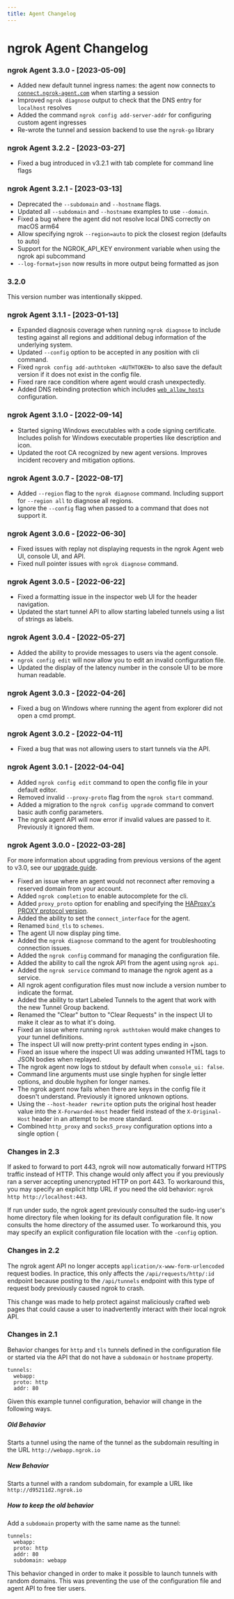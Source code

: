 ```yaml
---
title: Agent Changelog
---
```


# ngrok Agent Changelog

### ngrok Agent 3.3.0 - \[2023-05-09\]
* Added new default tunnel ingress names: the agent now connects to [`connect.ngrok-agent.com`](https://ngrok.com/docs/best-practices/security-dev-productivity/#6-track-and-block-unauthorized-tunnel-activity) when starting a session
* Improved `ngrok diagnose` output to check that the DNS entry for `localhost` resolves
* Added the command `ngrok config add-server-addr` for configuring custom agent ingresses
* Re-wrote the tunnel and session backend to use the `ngrok-go` library

### ngrok Agent 3.2.2 - \[2023-03-27\]
* Fixed a bug introduced in v3.2.1 with tab complete for command line flags

### ngrok Agent 3.2.1 - \[2023-03-13\]
* Deprecated the `--subdomain` and `--hostname` flags.
* Updated all `--subdomain` and `--hostname` examples to use `--domain`.
* Fixed a bug where the agent did not resolve local DNS correctly on macOS arm64
* Allow specifying ngrok `--region=auto` to pick the closest region (defaults to auto)
* Support for the NGROK_API_KEY environment variable when using the ngrok api subcommand
* `--log-format=json` now results in more output being formatted as json

### 3.2.0

This version number was intentionally skipped.

### ngrok Agent 3.1.1 - \[2023-01-13\]

* Expanded diagnosis coverage when running `ngrok diagnose` to include testing against all regions and additional debug information of the underlying system.
* Updated `--config` option to be accepted in any position with cli command.
* Fixed `ngrok config add-authtoken <AUTHTOKEN>` to also save the default version if it does not exist in the config file.
* Fixed rare race condition where agent would crash unexpectedly.
* Added DNS rebinding protection which includes [`web_allow_hosts`](/docs/ngrok-agent/config#web_allow_hosts) configuration.

### ngrok Agent 3.1.0 - \[2022-09-14\]

* Started signing Windows executables with a code signing certificate. Includes polish for Windows executable properties like description and icon.
* Updated the root CA recognized by new agent versions. Improves incident recovery and mitigation options.

### ngrok Agent 3.0.7 - \[2022-08-17\]

* Added `--region` flag to the `ngrok diagnose` command. Including support for `--region all` to diagnose all regions.
* Ignore the `--config` flag when passed to a command that does not support it.

### ngrok Agent 3.0.6 - \[2022-06-30\]

* Fixed issues with replay not displaying requests in the ngrok Agent web UI, console UI, and API.
* Fixed null pointer issues with `ngrok diagnose` command.

### ngrok Agent 3.0.5 - \[2022-06-22\]

* Fixed a formatting issue in the inspector web UI for the header navigation.
* Updated the start tunnel API to allow starting labeled tunnels using a list of strings as labels.

### ngrok Agent 3.0.4 - \[2022-05-27\]

* Added the ability to provide messages to users via the agent console.
* `ngrok config edit` will now allow you to edit an invalid configuration file.
* Updated the display of the latency number in the console UI to be more human readable.

### ngrok Agent 3.0.3 - \[2022-04-26\]

* Fixed a bug on Windows where running the agent from explorer did not open a cmd prompt.

### ngrok Agent 3.0.2 - \[2022-04-11\]

* Fixed a bug that was not allowing users to start tunnels via the API.

### ngrok Agent 3.0.1 - \[2022-04-04\]

* Added `ngrok config edit` command to open the config file in your default editor.
* Removed invalid `--proxy-proto` flag from the `ngrok start` command.
* Added a migration to the `ngrok config upgrade` command to convert basic auth config parameters.
* The ngrok agent API will now error if invalid values are passed to it. Previously it ignored them.

### ngrok Agent 3.0.0 - \[2022-03-28\]

For more information about upgrading from previous versions of the agent to v3.0, see our [upgrade guide](/guides/upgrade-v2-v3).

* Fixed an issue where an agent would not reconnect after removing a reserved domain from your account.
* Added `ngrok completion` to enable autocomplete for the cli.
* Added `proxy_proto` option for enabling and specifying the [HAProxy's PROXY protocol version](https://www.haproxy.com/blog/haproxy/proxy-protocol/).
* Added the ability to set the `connect_interface` for the agent.
* Renamed `bind_tls` to `schemes`.
* The agent UI now display ping time.
* Added the `ngrok diagnose` command to the agent for troubleshooting connection issues.
* Added the `ngrok config` command for managing the configuration file.
* Added the ability to call the ngrok API from the agent using `ngrok api`.
* Added the `ngrok service` command to manage the ngrok agent as a service.
* All ngrok agent configuration files must now include a version number to indicate the format.
* Added the ability to start Labeled Tunnels to the agent that work with the new Tunnel Group backend.
* Renamed the "Clear" button to "Clear Requests" in the inspect UI to make it clear as to what it's doing.
* Fixed an issue where running `ngrok authtoken` would make changes to your tunnel definitions.
* The inspect UI will now pretty-print content types ending in +json.
* Fixed an issue where the inspect UI was adding unwanted HTML tags to JSON bodies when replayed.
* The ngrok agent now logs to stdout by default when `console_ui: false`.
* Command line arguments must use single hyphen for single letter options, and double hyphen for longer names.
* The ngrok agent now fails when there are keys in the config file it doesn't understand. Previously it ignored unknown options.
* Using the `--host-header rewrite` option puts the original host header value into the `X-Forwarded-Host` header field instead of the `X-Original-Host` header in an attempt to be more standard.
* Combined `http_proxy` and `socks5_proxy` configuration options into a single option (

### Changes in 2.3

If asked to forward to port 443, ngrok will now automatically forward HTTPS traffic instead of HTTP. This change would only affect you if you previously ran a server accepting unencrypted HTTP on port 443. To workaround this, you may specify an explicit http URL if you need the old behavior: `ngrok http http://localhost:443`.

If run under sudo, the ngrok agent previously consulted the sudo-ing user's home directory file when looking for its default configuration file. It now consults the home directory of the assumed user. To workaround this, you may specify an explicit configuration file location with the `-config` option.

### Changes in 2.2

The ngrok agent API no longer accepts `application/x-www-form-urlencoded` request bodies. In practice, this only affects the `/api/requests/http/:id` endpoint because posting to the `/api/tunnels` endpoint with this type of request body previously caused ngrok to crash.

This change was made to help protect against maliciously crafted web pages that could cause a user to inadvertently interact with their local ngrok API.

### Changes in 2.1

Behavior changes for `http` and `tls` tunnels defined in the configuration file or started via the API that do not have a `subdomain` or `hostname` property.

    tunnels:
      webapp:
      proto: http
      addr: 80

Given this example tunnel configuration, behavior will change in the following ways.

##### Old Behavior

Starts a tunnel using the name of the tunnel as the subdomain resulting in the URL `http://webapp.ngrok.io`

##### New Behavior

Starts a tunnel with a random subdomain, for example a URL like `http://d95211d2.ngrok.io`

##### How to keep the old behavior

Add a `subdomain` property with the same name as the tunnel:

    tunnels:
      webapp:
      proto: http
      addr: 80
      subdomain: webapp

This behavior changed in order to make it possible to launch tunnels with random domains. This was preventing the use of the configuration file and agent API to free tier users.
